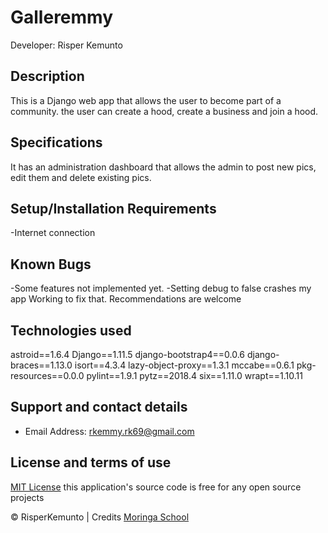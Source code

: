 # Galleremmy

Developer: Risper Kemunto

## Description
This is a Django web app that allows the user to become part of a community. the user can  create a hood, create a business and join a hood.

## Specifications
It has an administration dashboard that allows the admin to post new pics, edit them and delete existing pics.

## Setup/Installation Requirements
-Internet connection

## Known Bugs
  -Some features not implemented yet.
  -Setting debug to false crashes my app
Working to fix that. Recommendations are welcome

## Technologies used
astroid==1.6.4
Django==1.11.5
django-bootstrap4==0.0.6
django-braces==1.13.0
isort==4.3.4
lazy-object-proxy==1.3.1
mccabe==0.6.1
pkg-resources==0.0.0
pylint==1.9.1
pytz==2018.4
six==1.11.0
wrapt==1.10.11
## Support and contact details
 - Email Address: rkemmy.rk69@gmail.com

## License and terms of use

[MIT License](license) this application's source code is free for any open source projects



 © RisperKemunto | Credits [Moringa School](https://moringaschool.com/)